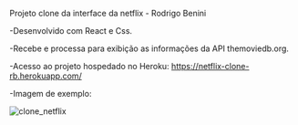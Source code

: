 Projeto clone da interface da netflix - Rodrigo Benini

-Desenvolvido com React e Css.

-Recebe e processa para exibição as informações da API themoviedb.org.

-Acesso ao projeto hospedado no Heroku: https://netflix-clone-rb.herokuapp.com/

-Imagem de exemplo:

![clone_netflix](https://user-images.githubusercontent.com/9846750/180611389-e95a9ee5-32ad-4aad-a8fa-13044bbd2f7f.jpg)